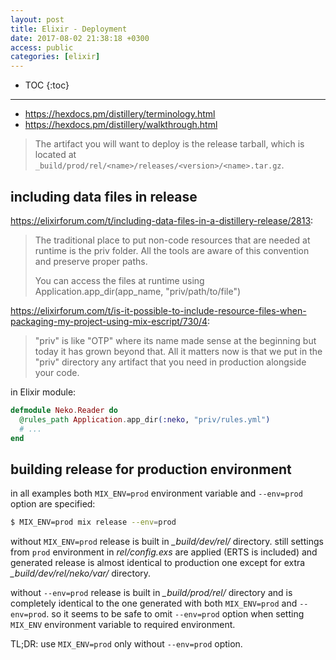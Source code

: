 ```yaml
---
layout: post
title: Elixir - Deployment
date: 2017-08-02 21:38:18 +0300
access: public
categories: [elixir]
---
```


<!-- more -->

* TOC
{:toc}
<hr>

- <https://hexdocs.pm/distillery/terminology.html>
- <https://hexdocs.pm/distillery/walkthrough.html>

> The artifact you will want to deploy is the release tarball, which is
> located at `_build/prod/rel/<name>/releases/<version>/<name>.tar.gz`.

## including data files in release

<https://elixirforum.com/t/including-data-files-in-a-distillery-release/2813>:

> The traditional place to put non-code resources that are needed at runtime is the
> priv folder. All the tools are aware of this convention and preserve proper paths.
>
> You can access the files at runtime using Application.app_dir(app_name, "priv/path/to/file")

<https://elixirforum.com/t/is-it-possible-to-include-resource-files-when-packaging-my-project-using-mix-escript/730/4>:

> "priv" is like "OTP" where its name made sense at the beginning but today
> it has grown beyond that. All it matters now is that we put in the "priv"
> directory any artifact that you need in production alongside your code.

in Elixir module:

```elixir
defmodule Neko.Reader do
  @rules_path Application.app_dir(:neko, "priv/rules.yml")
  # ...
end
```

## building release for production environment

in all examples both `MIX_ENV=prod` environment variable and `--env=prod` option
are specified:

```sh
$ MIX_ENV=prod mix release --env=prod
```

without `MIX_ENV=prod` release is built in _\_build/dev/rel/_ directory.
still settings from `prod` environment in _rel/config.exs_ are applied
(ERTS is included) and generated release is almost identical to production
one except for extra _\_build/dev/rel/neko/var/_ directory.

without `--env=prod` release is built in _\_build/prod/rel/_ directory and
is completely identical to the one generated with both `MIX_ENV=prod` and
`--env=prod`. so it seems to be safe to omit `--env=prod` option when setting
`MIX_ENV` environment variable to required environment.

TL;DR: use `MIX_ENV=prod` only without `--env=prod` option.
